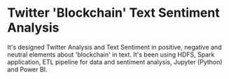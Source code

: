 # Twitter 'Blockchain' Text Sentiment Analysis

It's designed Twitter Analysis and Text Sentiment in positive, negative and neutral elements about 'blockchain' in text. It's been using HDFS, Spark application, ETL pipeline for data and sentiment analysis, Jupyter (Python) and Power BI.
